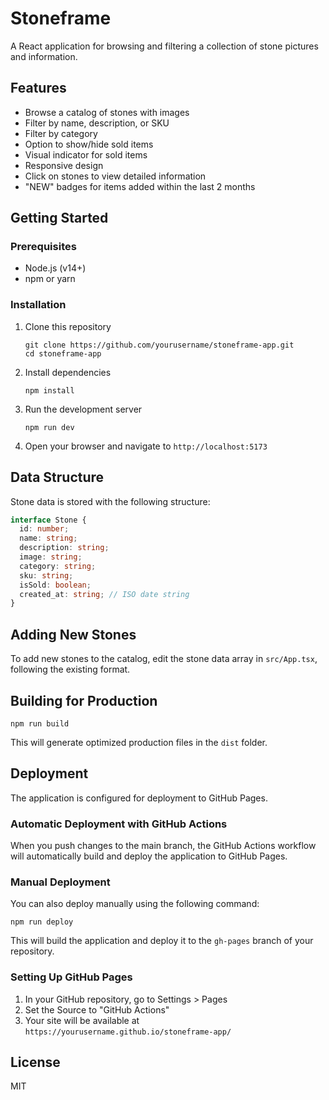 # Stoneframe

A React application for browsing and filtering a collection of stone pictures and information.

## Features

- Browse a catalog of stones with images
- Filter by name, description, or SKU
- Filter by category
- Option to show/hide sold items
- Visual indicator for sold items
- Responsive design
- Click on stones to view detailed information
- "NEW" badges for items added within the last 2 months

## Getting Started


### Prerequisites

- Node.js (v14+)
- npm or yarn

### Installation

1. Clone this repository
   ```
   git clone https://github.com/yourusername/stoneframe-app.git
   cd stoneframe-app
   ```

2. Install dependencies
   ```
   npm install
   ```

3. Run the development server
   ```
   npm run dev
   ```

4. Open your browser and navigate to `http://localhost:5173`

## Data Structure

Stone data is stored with the following structure:

```typescript
interface Stone {
  id: number;
  name: string;
  description: string;
  image: string;
  category: string;
  sku: string;
  isSold: boolean;
  created_at: string; // ISO date string
}
```

## Adding New Stones

To add new stones to the catalog, edit the stone data array in `src/App.tsx`, following the existing format.

## Building for Production

```
npm run build
```

This will generate optimized production files in the `dist` folder.

## Deployment

The application is configured for deployment to GitHub Pages.

### Automatic Deployment with GitHub Actions

When you push changes to the main branch, the GitHub Actions workflow will automatically build and deploy the application to GitHub Pages.

### Manual Deployment

You can also deploy manually using the following command:

```
npm run deploy
```

This will build the application and deploy it to the `gh-pages` branch of your repository.

### Setting Up GitHub Pages

1. In your GitHub repository, go to Settings > Pages
2. Set the Source to "GitHub Actions"
3. Your site will be available at `https://yourusername.github.io/stoneframe-app/`

## License

MIT
